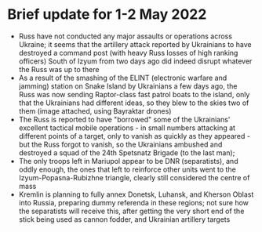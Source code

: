Brief update for 1-2 May 2022
=============================

- Russ have not conducted any major assaults or operations across Ukraine; it seems that the artillery attack reported by Ukrainians to have destroyed a command post (with heavy Russ losses of high ranking officers) South of Izyum from two days ago did indeed disrupt whatever the Russ was up to there
- As a result of the smashing of the ELINT (electronic warfare and jamming) station on Snake Island by Ukrainians a few days ago, the Russ was now sending Raptor-class fast patrol boats to the island, only that the Ukrainians had different ideas, so they blew to the skies two of them (image attached, using Bayraktar drones)
- The Russ is reported to have "borrowed" some of the Ukrainians' excellent tactical mobile operations - in small numbers attacking at different points of a target, only to vanish as quickly as they appeared - but the Russ forgot to vanish, so the Ukrainians ambushed and destroyed a squad of the 24th Spetsnatz Brigade (to the last man);
- The only troops left in Mariupol appear to be DNR (separatists), and oddly enough, the ones that left to reinforce other units went to the Izyum-Popasna-Rubizhne triangle, clearly still considered the centre of mass
- Kremlin is planning to fully annex Donetsk, Luhansk, and Kherson Oblast into Russia, preparing dummy referenda in these regions; not sure how the separatists will receive this, after getting the very short end of the stick being used as cannon fodder, and Ukrainian artillery targets
